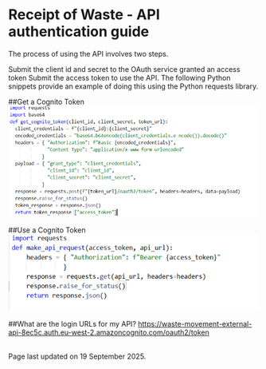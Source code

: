 # Receipt of Waste - API authentication guide

The process of using the API involves two steps. 

Submit the client id and secret to the OAuth service granted an access token
Submit the access token to use the API. The following Python snippets provide an example of doing this using the Python requests library.

##Get a Cognito Token
![alt text](https://github.com/DEFRA/waste-tracking-service/blob/DWT-492_sept15_review/changelog/Get_a_cognito_token.png
)

##Use a Cognito Token
![alt text](https://github.com/DEFRA/waste-tracking-service/blob/DWT-492_sept15_review/changelog//Use_a_cognito_token.png)

##What are the login URLs for my API?
https://waste-movement-external-api-8ec5c.auth.eu-west-2.amazoncognito.com/oauth2/token

<br/>Page last updated on 19 September 2025.
